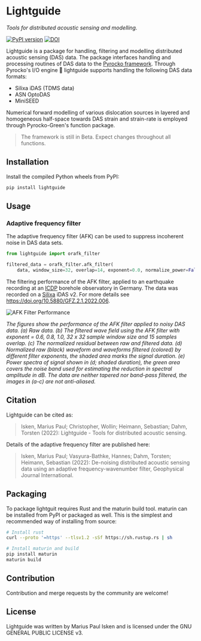 # Lightguide

*Tools for distributed acoustic sensing and modelling.*

[![PyPI version](https://badge.fury.io/py/lightguide.svg)](https://badge.fury.io/py/lightguide) [![DOI](https://zenodo.org/badge/495774991.svg)](https://zenodo.org/badge/latestdoi/495774991)

Lightguide is a package for handling, filtering and modelling distributed acoustic sensing (DAS) data. The package interfaces handling and processing routines of DAS data to the [Pyrocko framework](https://pyrocko.org). Through Pyrocko's I/O engine :rocket: lightguide supports handling the following DAS data formats:

- Silixa iDAS (TDMS data)
- ASN OptoDAS
- MiniSEED

Numerical forward modelling of various dislocation sources in layered and homogeneous half-space towards DAS strain and strain-rate is employed through Pyrocko-Green's function package.

> The framework is still in Beta. Expect changes throughout all functions.

## Installation

Install the compiled Python wheels from PyPI:

```sh
pip install lightguide
```

## Usage

### Adaptive frequency filter

The adaptive frequency filter (AFK) can be used to suppress incoherent noise in DAS data sets.

```python
from lightguide import orafk_filter

filtered_data = orafk_filter.afk_filter(
    data, window_size=32, overlap=14, exponent=0.0, normalize_power=False)
```

The filtering performance of the AFK filter, applied to an earthquake recording at an [ICDP](https://www.icdp-online.org/home/) borehole observatory in Germany. The data was recorded on a [Silixa](https://silixa.com/) iDAS v2. For more details see <https://doi.org/10.5880/GFZ.2.1.2022.006>.

![AFK Filter Performance](https://user-images.githubusercontent.com/4992805/170084970-9484afe7-9b95-45a0-ac8e-aec56ddfb3ea.png)

*The figures show the performance of the AFK filter applied to noisy DAS data. (a) Raw data. (b) The filtered wave field using the AFK filter with exponent = 0.6, 0.8, 1.0, 32 x 32 sample window size and 15 samples overlap. (c) The normalized residual between raw and filtered data. (d) Normalized raw (black) waveform and waveforms filtered (colored) by different filter exponents, the shaded area marks the signal duration. (e) Power spectra of signal shown in (d; shaded duration), the green area covers the noise band used for estimating the reduction in spectral amplitude in dB. The data are neither tapered nor band-pass filtered, the images in (a-c) are not anti-aliased.*

## Citation

Lightguide can be cited as:

> Isken, Marius Paul; Christopher, Wollin; Heimann, Sebastian; Dahm, Torsten (2022): Lightguide - Tools for distributed acoustic sensing.

Details of the adaptive frequency filter are published here:

> Isken, Marius Paul; Vasyura-Bathke, Hannes; Dahm, Torsten; Heimann, Sebastian (2022): De-noising distributed acoustic sensing data using an adaptive frequency-wavenumber filter, Geophysical Journal International.

## Packaging

To package lightguit requires Rust and the maturin build tool. maturin can be installed from PyPI or packaged as well. This is the simplest and recommended way of installing from source:

```sh
# Install rust
curl --proto '=https' --tlsv1.2 -sSf https://sh.rustup.rs | sh

# Install maturin and build
pip install maturin
maturin build
```

## Contribution

Contribution and merge requests by the community are welcome!

## License

Lightguide was written by Marius Paul Isken and is licensed under the GNU GENERAL PUBLIC LICENSE v3.
